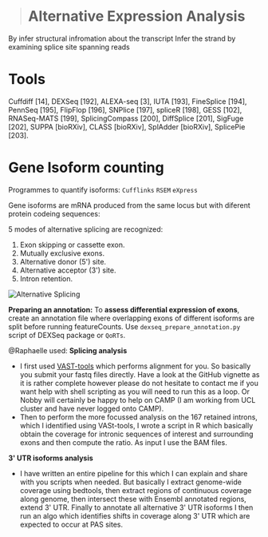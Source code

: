 


> # Alternative Expression Analysis
By infer structural infromation about the transcript 
Infer the strand by examining splice site spanning reads

# Tools
Cuffdiff [14], DEXSeq [192], ALEXA-seq [3], IUTA [193], FineSplice [194], PennSeq [195], FlipFlop [196], SNPlice [197], spliceR [198], GESS [102], RNASeq-MATS [199], SplicingCompass [200], DiffSplice [201], SigFuge [202], SUPPA [bioRXiv], CLASS [bioRXiv], SplAdder [bioRXiv], SplicePie [203].

# Gene Isoform counting

Programmes to quantify isoforms:
`Cufflinks`
`RSEM`
`eXpress`

Gene isoforms are mRNA produced from the same locus but with diferent protein codeing sequences:

5 modes of alternative splicing are recognized:

1.  Exon skipping or cassette exon.
2.  Mutually exclusive exons.
3.  Alternative donor (5') site.
4.  Alternative acceptor (3') site.
5.  Intron retention.

![Alternative Splicing](https://en.wikipedia.org/wiki/Protein_isoform#/media/File:Alternative_splicing.jpg)

**Preparing an annotation:**
To **assess differential expression of exons**, create an annotation file where overlapping exons of different isoforms are split before running featureCounts. Use `dexseq_prepare_annotation.py` script of DEXSeq package or `QoRTs`.

@Raphaelle used: 
 **Splicing analysis**  
   
-   I first used  [VAST-tools](https://github.com/vastgroup/vast-tools) which performs alignment for you. So basically you submit your fastq files directly. Have a look at the GitHub vignette as it is rather complete however please do not hesitate to contact me if you want help with shell scripting as you will need to run this as a loop. Or Nobby will certainly be happy to help on CAMP (I am working from UCL cluster and have never logged onto CAMP).
-   Then to perform the more focussed analysis on the 167 retained introns, which I identified using VASt-tools, I wrote a script in R which basically obtain the coverage for intronic sequences of interest and surrounding exons and then compute the ratio. As input I use the BAM files.

  **3' UTR isoforms analysis**
-   I have written an entire pipeline for this which I can explain and share with you scripts when needed. But basically I extract genome-wide coverage using bedtools, then extract regions of continuous coverage along genome, then intersect these with Ensembl annotated regions, extend 3' UTR. Finally to annotate all alternative 3' UTR isoforms I then run an algo which identifies shifts in coverage along 3' UTR which are expected to occur at PAS sites.
<!--stackedit_data:
eyJoaXN0b3J5IjpbLTEzMzU0NzUwMCwtNTQyMzA4MzY5XX0=
-->